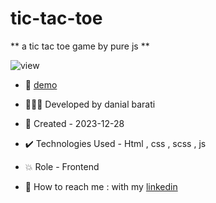 # tic-tac-toe

** a tic tac toe game by pure js **

![view](https://github.com/danial-barati/signup_form/assets/104683176/62f56e1f-62c8-4625-9ab6-bb55694c7463)

- 🔗 [demo](https://danial-barati.github.io/signup_form/)

- 👩🏻‍💻 Developed by danial barati

- 📆 Created - 2023-12-28

- ✔️ Technologies Used - Html , css , scss , js

- 💥 Role - Frontend

- 📲 How to reach me : with my [linkedin](https://www.linkedin.com/in/danial-barati-0a9804291/)
